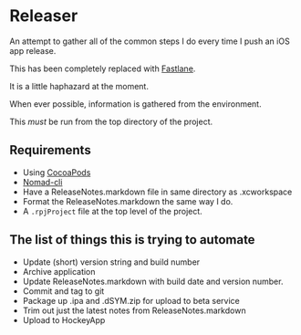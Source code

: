 # Releaser

An attempt to gather all of the common steps I do every time I push an iOS app release.

This has been completely replaced with [Fastlane](https://fastlane.tools/).

It is a little haphazard at the moment.

When ever possible, information is gathered from the environment.

This *must* be run from the top directory of the project.

## Requirements
- Using [CocoaPods](http://cocoapods.org)
- [Nomad-cli](http://nomad-cli.com)
- Have a ReleaseNotes.markdown file in same directory as .xcworkspace
- Format the ReleaseNotes.markdown the same way I do.
- A `.rpjProject` file at the top level of the project.

## The list of things this is trying to automate
- Update (short) version string and build number
- Archive application
- Update ReleaseNotes.markdown with build date and version number.
- Commit and tag to git
- Package up .ipa and .dSYM.zip for upload to beta service
- Trim out just the latest notes from ReleaseNotes.markdown
- Upload to HockeyApp


